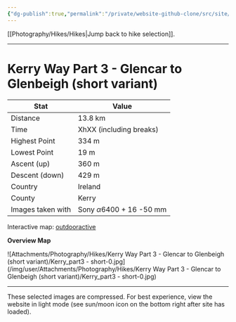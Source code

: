 ```yaml
---
{"dg-publish":true,"permalink":"/private/website-github-clone/src/site/notes/photography/hikes/kerry-way-part-3-glencar-to-glenbeigh-short-variant/","updated":"2025-07-03T20:20:02.078+02:00"}
---
```



[[Photography/Hikes/Hikes\|Jump back to hike selection]].

---
# Kerry Way Part 3 - Glencar to Glenbeigh (short variant)
 
| Stat              | Value                                |
| ----------------- | ------------------------------------ |
| Distance          | 13.8 km                              |
| Time              | XhXX (including breaks)              |
| Highest Point     | 334 m                                |
| Lowest Point      | 19 m                                 |
| Ascent (up)       | 360 m                                |
| Descent (down)    | 429 m                                |
| Country           | Ireland                              |
| County            | Kerry                                |
| Images taken with | Sony $\alpha\text{6400}$ + 16 -50 mm |

Interactive map: [outdooractive](https://www.outdooractive.com/en/route/hiking-trail/southwest-ireland/kerry-way-part-3-glencar-glenbeigh-short-variation-/318373710/?share=%7E3ixcvjfg%244osshygr)

**Overview Map**

![Attachments/Photography/Hikes/Kerry Way Part 3 - Glencar to Glenbeigh (short variant)/Kerry_part3 - short-0.jpg](/img/user/Attachments/Photography/Hikes/Kerry Way Part 3 - Glencar to Glenbeigh (short variant)/Kerry_part3 - short-0.jpg)

---
These selected images are compressed. For best experience, view the website in light mode (see sun/moon icon on the bottom right after site has loaded).